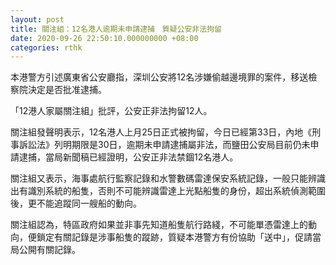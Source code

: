 ```yaml
---
layout: post
title: 關注組：12名港人逾期未申請逮捕　質疑公安非法拘留
date: 2020-09-26 22:50:10.000000000 +08:00
categories: rthk
---
```


本港警方引述廣東省公安廳指，深圳公安將12名涉嫌偷越邊境罪的案件，移送檢察院決定是否批准逮捕。

「12港人家屬關注組」批評，公安正非法拘留12人。

關注組發聲明表示，12名港人上月25日正式被拘留，今日已經第33日，內地《刑事訴訟法》列明期限是30日，逾期未申請逮捕屬非法，而鹽田公安局目前仍未申請逮捕，當局新聞稿已經證明，公安正非法禁錮12名港人。

關注組又表示，海事處航行監察記錄和水警數碼雷達保安系統記錄，一般只能辨識出有識別系統的船隻，否則不可能辨識雷達上光點船隻的身份，超出系統偵測範圍後，更不能追蹤同一艘船的動向。

關注組認為，特區政府如果並非事先知道船隻航行路綫，不可能單憑雷達上的動向，便鎖定有關記錄是涉事船隻的蹤跡，質疑本港警方有份協助「送中」，促請當局公開有關記錄。
